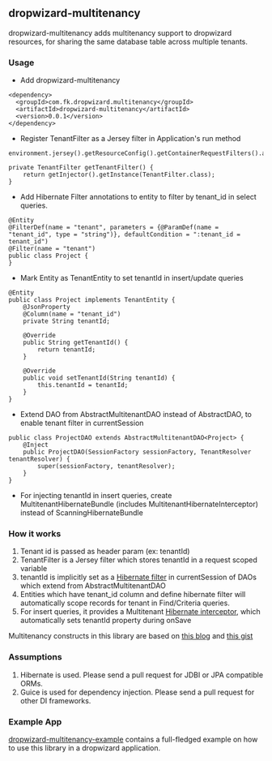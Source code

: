 ## dropwizard-multitenancy

dropwizard-multitenancy adds multitenancy support to dropwizard resources, for sharing the same database table across multiple tenants.

### Usage

* Add dropwizard-multitenancy
```
<dependency>
  <groupId>com.fk.dropwizard.multitenancy</groupId>
  <artifactId>dropwizard-multitenancy</artifactId>
  <version>0.0.1</version>
</dependency>
```
* Register TenantFilter as a Jersey filter in Application's run method
```
environment.jersey().getResourceConfig().getContainerRequestFilters().add(getTenantFilter());

private TenantFilter getTenantFilter() {
    return getInjector().getInstance(TenantFilter.class);
}
```
* Add Hibernate Filter annotations to entity to filter by tenant_id in select queries.
```
@Entity
@FilterDef(name = "tenant", parameters = {@ParamDef(name = "tenant_id", type = "string")}, defaultCondition = ":tenant_id = tenant_id")
@Filter(name = "tenant")
public class Project {
}
```
* Mark Entity as TenantEntity to set tenantId in insert/update queries
```
@Entity
public class Project implements TenantEntity {
    @JsonProperty
    @Column(name = "tenant_id")
    private String tenantId;

    @Override
    public String getTenantId() {
        return tenantId;
    }

    @Override
    public void setTenantId(String tenantId) {
        this.tenantId = tenantId;
    }
}
```
* Extend DAO from AbstractMultitenantDAO instead of AbstractDAO, to enable tenant filter in currentSession
```
public class ProjectDAO extends AbstractMultitenantDAO<Project> {
    @Inject
    public ProjectDAO(SessionFactory sessionFactory, TenantResolver tenantResolver) {
        super(sessionFactory, tenantResolver);
    }
}
```
* For injecting tenantId in insert queries, create MultitenantHibernateBundle (includes MultitenantHibernateInterceptor) instead of ScanningHibernateBundle

### How it works

1. Tenant id is passed as header param (ex: tenantId)
2. TenantFilter is a Jersey filter which stores tenantId in a request scoped variable
3. tenantId is implicitly set as a [Hibernate filter](http://docs.jboss.org/hibernate/orm/4.3/manual/en-US/html/ch19.html#objectstate-filters) in currentSession of DAOs which extend from AbstractMultitenantDAO
4. Entities which have tenant_id column and define hibernate filter will automatically scope records for tenant in Find/Criteria queries.
5. For insert queries, it provides a Multitenant [Hibernate interceptor](http://docs.jboss.org/hibernate/orm/4.3/manual/en-US/html/ch14.html), which automatically sets tenantId property during onSave

Multitenancy constructs in this library are based on [this blog](http://blog.lunatech.com/2011/03/04/play-framework-writing-multitenancy-application-hibernate-filters) and [this gist](https://gist.github.com/yunspace/618eaa54eec1a726ae21)

### Assumptions

1. Hibernate is used. Please send a pull request for JDBI or JPA compatible ORMs.
2. Guice is used for dependency injection. Please send a pull request for other DI frameworks.

### Example App

[dropwizard-multitenancy-example](https://github.com/sathish316/dropwizard-multitenancy-example) contains a full-fledged example on how to use this library in a dropwizard application.

